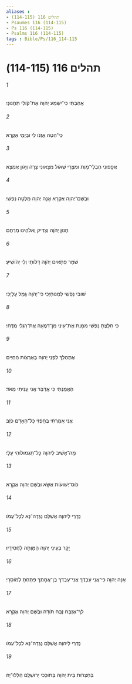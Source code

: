 ```yaml
---
aliases : 
- תהלים 116 (114-115)
- Psaumes 116 (114-115)
- Ps 116 (114-115)
- Psalms 116 (114-115)
tags : Bible/Ps/116_114-115
---
```


# תהלים 116 (114-115)

###### 1
אָהַבְתִּי כִּי־יִשְׁמַע יְהוָה אֶת־קֹולִי תַּחֲנוּנָי׃
###### 2
כִּי־הִטָּה אָזְנֹו לִי וּבְיָמַי אֶקְרָא׃
###### 3
אֲפָפוּנִי חֶבְלֵי־מָוֶת וּמְצָרֵי שְׁאֹול מְצָאוּנִי צָרָה וְיָגֹון אֶמְצָא׃
###### 4
וּבְשֵׁם־יְהוָה אֶקְרָא אָנָּה יְהוָה מַלְּטָה נַפְשִׁי׃
###### 5
חַנּוּן יְהֹוָה וְצַדִּיק וֵאלֹהֵינוּ מְרַחֵם׃
###### 6
שֹׁמֵר פְּתָאיִם יְהֹוָה דַּלֹּותִי וְלִי יְהֹושִׁיעַ׃
###### 7
שׁוּבִי נַפְשִׁי לִמְנוּחָיְכִי כִּי־יְהוָה גָּמַל עָלָיְכִי׃
###### 8
כִּי חִלַּצְתָּ נַפְשִׁי מִמָּוֶת אֶת־עֵינִי מִן־דִּמְעָה אֶת־רַגְלִי מִדֶּחִי׃
###### 9
אֶתְהַלֵּךְ לִפְנֵי יְהוָה בְּאַרְצֹות הַחַיִּים׃
###### 10
הֶאֱמַנְתִּי כִּי אֲדַבֵּר אֲנִי עָנִיתִי מְאֹד׃
###### 11
אֲנִי אָמַרְתִּי בְחָפְזִי כָּל־הָאָדָם כֹּזֵב׃
###### 12
מָה־אָשִׁיב לַיהוָה כָּל־תַּגְמוּלֹוהִי עָלָי׃
###### 13
כֹּוס־יְשׁוּעֹות אֶשָּׂא וּבְשֵׁם יְהוָה אֶקְרָא׃
###### 14
נְדָרַי לַיהוָה אֲשַׁלֵּם נֶגְדָה־נָּא לְכָל־עַמֹּו׃
###### 15
יָקָר בְּעֵינֵי יְהוָה הַמָּוְתָה לַחֲסִידָיו׃
###### 16
אָנָּה יְהוָה כִּי־אֲנִי עַבְדֶּךָ אֲנִי־עַבְדְּךָ בֶּן־אֲמָתֶךָ פִּתַּחְתָּ לְמֹוסֵרָי׃
###### 17
לְךָ־אֶזְבַּח זֶבַח תֹּודָה וּבְשֵׁם יְהוָה אֶקְרָא׃
###### 18
נְדָרַי לַיהוָה אֲשַׁלֵּם נֶגְדָה־נָּא לְכָל־עַמֹּו׃
###### 19
בְּחַצְרֹות בֵּית יְהוָה בְּתֹוכֵכִי יְרוּשָׁלִָם הַלְלוּ־יָהּ׃
